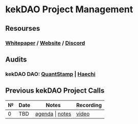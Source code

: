 # **kekDAO Project Management**

## **Resourses**
### [Whitepaper]() / [Website](https://universe.xyz/) / [Discord](https://discord.gg/YDUsnvyu)

## **Audits**
### kekDAO DAO: [QuantStamp](https://github.com/BarnBridge/BarnBridge-PM/blob/master/audits/Quantstamp-DAO.pdf) | [Haechi](https://github.com/BarnBridge/BarnBridge-PM/blob/master/audits/HAECHI-DAO.pdf)

## Previous kekDAO Project Calls

 №  | Date                             | Notes          | Recording            |
--- | -------------------------------- | -------------- | -------------------- |
 0  | TBD       | [agenda]() \| [notes]()     | [video]() |
